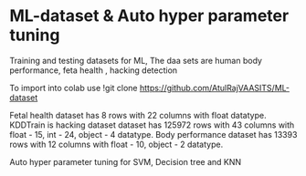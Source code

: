 # ML-dataset & Auto hyper parameter tuning
Training and testing datasets for ML, The daa sets are human body performance, feta health , hacking detection

To import into colab use
!git clone https://github.com/AtulRajVAASITS/ML-dataset

Fetal health dataset has 8 rows with 22 columns with float datatype.
KDDTrain is hacking dataset dataset has 125972 rows with 43 columns with float - 15, int - 24, object - 4 datatype.
Body performance dataset has 13393 rows with 12 columns with float - 10, object - 2 datatype.

Auto hyper parameter tuning for SVM, Decision tree and KNN
